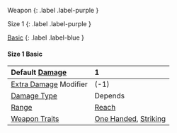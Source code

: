 Weapon
{: .label .label-purple }

Size 1
{: .label .label-purple }

[Basic](Game/Designing-Weapons#Basic)
{: .label .label-blue }

#### Size 1 Basic

| Default [Damage](Core/Weapons#Damage)                     | 1                                                                                |
| :-------------------------------------------------------- | :------------------------------------------------------------------------------- |
| [Extra Damage](Game/Core/Attacks#Extra%20Damage) Modifier | (-1)                                                                             |
| [Damage Type](Core/Weapons#Damage%20Type)                 | Depends                                                                          |
| [Range](Core/Weapons#Range)                               | [Reach](Core/Movement#Reach)                                                     |
| [Weapon Traits](Core/Weapon-Traits)                       | [One Handed](Game/Core/Blocks/One-Handed), [Striking](Game/Core/Blocks/Striking) |
